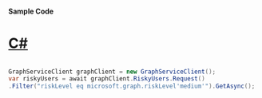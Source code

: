 #### Sample Code
# [C#](#tab/Csharp)

```C#

GraphServiceClient graphClient = new GraphServiceClient();
var riskyUsers = await graphClient.RiskyUsers.Request()
.Filter("riskLevel eq microsoft.graph.riskLevel'medium'").GetAsync();

```